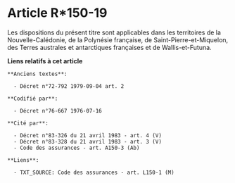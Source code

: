 # Article R*150-19

Les dispositions du présent titre sont applicables dans les territoires de la Nouvelle-Calédonie, de la Polynésie française,
de Saint-Pierre-et-Miquelon, des Terres australes et antarctiques françaises et de Wallis-et-Futuna.

**Liens relatifs à cet article**

	**Anciens textes**:

	  - Décret n°72-792 1979-09-04 art. 2

	**Codifié par**:

	  - Décret n°76-667 1976-07-16

	**Cité par**:

	  - Décret n°83-326 du 21 avril 1983 - art. 4 (V)
	  - Décret n°83-328 du 21 avril 1983 - art. 3 (V)
	  - Code des assurances - art. A150-3 (Ab)

	**Liens**:

	  - TXT_SOURCE: Code des assurances - art. L150-1 (M)
